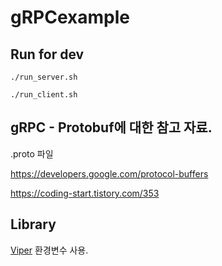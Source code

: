 # gRPCexample

## Run for dev

~~~
./run_server.sh

./run_client.sh
~~~



## gRPC - Protobuf에 대한 참고 자료.
 .proto 파일
 
 https://developers.google.com/protocol-buffers
 
 https://coding-start.tistory.com/353
 
 
 ## Library
 
 [Viper](https://github.com/spf13/viper)  환경변수 사용.
